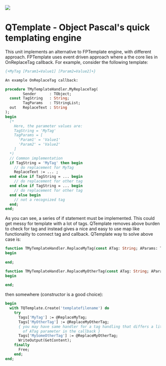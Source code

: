 <a href="https://www.paypal.com/cgi-bin/webscr?cmd=_donations&business=7WRXRMDSM72W8&lc=ID&currency_code=USD&bn=PP%2dDonationsBF%3abtn_donateCC_LG%2egif%3aNonHosted">
  <img src="https://www.paypalobjects.com/en_US/GB/i/btn/btn_donateCC_LG.gif" />
</a>

QTemplate - Object Pascal's quick templating engine
===

This unit implements an alternative to FPTemplate engine, with different approach.
FPTemplate uses event driven approach where a the core lies in OnReplaceTag callback.
For example, consider the following template:
```pascal
{+MyTag [Param1=Value1] [Param2=Value2]+}

An example OnReplaceTag callback:

procedure TMyTemplateHandler.MyReplaceTag(
        Sender      : TObject;
  const TagString   : String;
        TagParams   : TStringList;
  out   ReplaceText : String
);
begin
  (*
    Here, the parameter values are:
    TagString = 'MyTag'
    TagParams = [
      'Param1' = 'Value1'
      'Param2' = 'Value2'
    ]
  *)
  // Common implementation
  if TagString = 'MyTag' then begin
    // do replacement for MyTag
    ReplaceText := ... ;
  end else if TagString = ... begin
    // do replacement for other tag
  end else if TagString = ... begin
    // do replacement for other tag
  end else begin
    // not a recognized tag
  end;
end;
```
As you can see, a series of if statement must be implemented. This could get messy for template
with a lot of tags. QTemplate removes above burden to check for tag and instead gives a nice and
easy to use map like functionality to connect tag and callback. QTemplate way to solve above case
is:
```pascal
function TMyTemplateHandler.ReplaceMyTag(const ATag: String; AParams: TStringList): String;
begin
  
end;

function TMyTemplateHandler.ReplaceMyOtherTag(const ATag: String; AParams: TStringList): String;
begin
  
end;
```
then somewhere (constructor is a good choice):
```pascal
begin
  with TQTemplate.Create('templatefilename') do
    try
      Tags['MyTag'] := @ReplaceMyTag;
      Tags['MyOtherTag'] := @ReplaceMyOtherTag;
      { you may have same handler for a tag handling that differs a little, hence the idea
        of ATag parameter in the callback }
      Tags['MySomeOtherTag'] := @ReplaceMyOtherTag;
      WriteOutput(GetContent);
    finally
      Free;
    end;
end;
```
